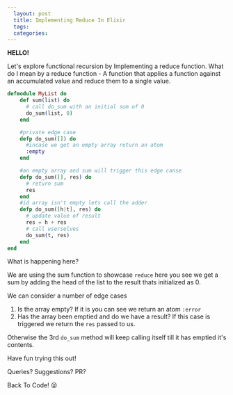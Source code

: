 ```yaml
---
  layout: post
  title: Implementing Reduce In Elixir
  tags:
  categories:
---
```


**HELLO!**

Let's explore functional recursion by Implementing a reduce function. What do I mean by a reduce function - A function that applies a function against an accumulated value and reduce them to a single value.



```Elixir
defmodule MyList do
    def sum(list) do
      # call do_sum with an initial sum of 0
      do_sum(list, 0)
    end

    #private edge case
    defp do_sum([]) do
      #incase we get an empty array return an atom
      :empty
    end

    #an empty array and sum will trigger this edge canse
    defp do_sum([], res) do
      # return sum
      res
    end
    #id array isn't empty lets call the adder
    defp do_sum([h|t], res) do
      # update value of result
      res = h + res
      # call userselves
      do_sum(t, res)
    end
end
```

What is happening here?

We are using the sum function to showcase `reduce` here you see we get a sum by adding the head of the list to the result thats initialized as 0.

We can consider a number of edge cases

1. Is the array empty?
If it is you can see we return an atom `:error`
2. Has the array been emptied and do we have a result?
If this case is triggered we return the `res` passed to us.

Otherwise the 3rd `do_sum` method will keep calling itself till it  has emptied it's contents.

Have fun trying this out!

Queries? Suggestions? PR?

Back To Code! &#x1f61d;
